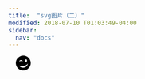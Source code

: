 ```yaml
---
title:  "svg图片（二）"
modified: 2018-07-10 T01:03:49-04:00
sidebar:
  nav: "docs"
---
```



<html>
	<head>
		<meta charset="{CHARSET}">
		<style>
		.scale {
	    width: 60px;
        height: 60px;
		transition: all 1S;
	}
	.scale:hover {
	  transform: scale(0.6); 
	}
	.rotate:hover{
	  transform:skew(180deg);
	}
  		</style>
	</head>
	<body>
		<div class="scale">
		<div class="rotate">
			<?xml version="1.0" encoding="UTF-8" standalone="no"?>
<svg xmlns="http://www.w3.org/2000/svg" version="1.1" width="400" height="200" viewBox="0 0 512 512">
<title/>
<g id="icomoon-ignore">
</g>
<path d="M256 0c-141.385 0-256 114.614-256 256s114.614 256 256 256c141.385 0 256-114.615 256-256 0-141.386-114.615-256-256-256zM352 128c17.673 0 32 21.49 32 48s-14.327 48-32 48-32-21.49-32-48 14.327-48 32-48zM176 156.031c29.823 0 51 11.166 51 28.641 0 3.699 1.906 21.497-0.085 24.797-7.414-12.288-27.405-21.094-50.915-21.094s-43.501 8.806-50.915 21.094c-1.991-3.3-0.085-21.098-0.085-24.797 0-17.475 21.177-28.641 51-28.641zM250.172 416c-59.621 0-111.929-32.14-141.446-80.476 35.205 27.53 97.267 32.905 162.644 19.989 70.124-13.853 124.555-45.771 144.227-88.297-10.827 83.98-80.759 148.784-165.425 148.784z"/>
		</div>
		</div>
	</body>
</html>


